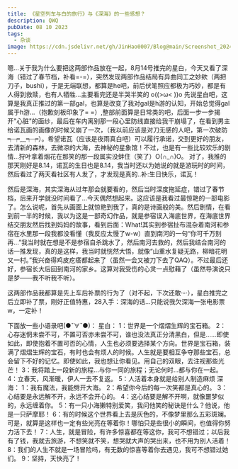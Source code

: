 ```yaml
---
title: 《星空列车与白的旅行》与《深海》的一些感想？
description: QWQ
pubDate: 08 10 2023
tags:
  - 杂谈
image: https://cdn.jsdelivr.net/gh/JinHao0007/Blog@main/Screenshot_20240801_004450.jpg
---
```


    
 嗯...关于我为什么要把这两部作品放在一起，8月14号推完的星白，今天又看了深海（错过了春节档，补看=-=），突然发现两部作品结局有异曲同工之妙欸（两把刀子，bushi），于是无端联想，都算是he吧，前后伏笔照应都极为巧妙，都是有人得到救赎，也有人牺牲...主要看完还是半哭半笑的  o((>ω< ))o
 先说星白吧，这算是我真正推过的第一部gal，也算是改变了我对gal是h游的认知，开始总觉得gal属于h游...（抱歉刻板印象了= =）,整部前面算是日常类的吧，后面一步一步揭开"心脏"的面纱，最后在车内离别那一段心里防线直接给我干崩塌了，在看到男主给诺瓦画的画像的时候又崩了一次，（我以前应该是对刀无感的人吧，第一次破防  ┭┮﹏┭┮）。希望诺瓦（应该是夜雨真白吧）可以履行承诺，交到更好的朋友，去清新的森林，去微凉的大海，去神秘的星象馆！不过，也是有一些比较欢乐的剧情...狩叶拿着烟花在那笑的那一段属实没蚌住（笑了）O(∩_∩)O。
 对了，我推的那天刚好是8.14，诺瓦的生日也是8.14，我当时还以为她说的就是游玩时的时间，然后看过了两天看社区有人发了，才发现是真的..补:生日快乐，诺瓦！

 然后是深海，其实深海从过年那会就要看的，然后当时深度拖延症，错过了春节档，后来开学就没时间看了...今天偶然想起来。这应该是我看过最惊艳的一部电影了。怎么说呢，首先从画面上就惊艳到我了，真的是诗画般的美。然后剧情，在看到前一半的时候，我以为这是一部奇幻作品，就是参宿误入海底世界，在海底世界结交朋友然后找到妈妈的故事，看到后面：What!其实到参宿扯布混杂着南河和参宿在水里那一段我都没看懂（我反应太慢了w-w）直到南河的一句“你可千万别再...”我当时就在想是不是参宿自杀跳水了，然后南河去救的，然后我结合南河的话一推发现，真的是这样，我当时就恍然大悟，就像“山重水复疑无路，柳暗花明又一村。”我兴奋得鸡皮疙瘩都起来了（虽然一会又被刀下去了QAQ）。不过最后还好，参宿长大后回到南河的家乡。这算对我受伤的心灵一点慰藉了（虽然导演说只是梦——我不听我不听）。

 这两部作品我都算是先上车后补票的行为了（对不起，下次还敢·-·），星白推完之后立即补了票，刚好正值特惠，28入手：深海的话...只能说我欠深海一张电影票w，一定补！

下面放一些小语录吧(●ˇ∀ˇ●)：
      星白：
        1：世界是一个熠熠生辉的宝石箱。
        2：心存迷惘未尝不可，不置可否亦未尝不可，谁也没法真正分清黑白，但是……即使如此，即使抱着不置可否的心情，人生也必须要选择某个方向。世界是宝石箱，装满了熠熠生辉的宝石，有时也会有烦人的时候。人生就是要相互争夺那些宝石，总会留下不好的记忆。即使如此，我也想让你看见。用自己的双眼，去注视那些光芒！
        3：我将踏上一段新的旅程...与你一同的旅程；无论何时...都与你在一起。
        4：立春天，风渐暖，伊人一去不复返。
        5：人活着本身就是给别人制造麻烦
    深海：
        1：我有魔法，我能劈开大海。
        2：希望你今后的每一次笑都是真心的。
        3：心结要是永远解不开，永远不会开心的。
        4：这心结要是解不开啊，就像噩梦似的，永远缠着你。
        5：有一只小海獭特别爱笑，我问他笑的秘诀是什么？他说，他是一只萨摩耶！
        6：有的时候这个世界看上去是灰色的，不像梦里那么五彩斑斓。可是，就算是这样也一定有些光亮在等着你！哪怕只是些很小的瞬间，也值得你努力活下去！
        7：人生，就是冒险，有许多惊喜都在等这你，我可不想错过；以后我有了钱，我就去旅游，不想笑就不笑，想哭就大声的哭出来，也不用为别人活着！
        8：我们的人生不就是一场冒险吗，有无数的惊喜等着你去遇见，我可不想错过她们。
        9：坚持，天快亮了！